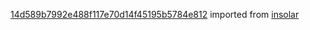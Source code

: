 [14d589b7992e488f117e70d14f45195b5784e812](https://github.com/insolar/insolar/commit/14d589b7992e488f117e70d14f45195b5784e812) imported from [insolar](https://github.com/insolar/insolar)
